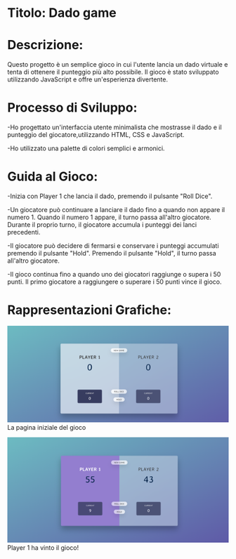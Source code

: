 # Titolo: Dado game

# Descrizione:

Questo progetto è un semplice gioco in cui l'utente lancia un dado virtuale e tenta di ottenere il punteggio più alto possibile. Il gioco è stato sviluppato utilizzando JavaScript e offre un'esperienza divertente.

# Processo di Sviluppo:

-Ho progettato un'interfaccia utente minimalista che mostrasse il dado e il punteggio del giocatore,utilizzando HTML, CSS e JavaScript.

-Ho utilizzato una palette di colori semplici e armonici.

# Guida al Gioco:

-Inizia con Player 1 che lancia il dado, premendo il pulsante "Roll Dice".

-Un giocatore può continuare a lanciare il dado fino a quando non appare il numero 1. Quando il numero 1 appare, il turno passa all'altro giocatore. Durante il proprio turno, il giocatore accumula i punteggi dei lanci precedenti.

-Il giocatore può decidere di fermarsi e conservare i punteggi accumulati premendo il pulsante "Hold". Premendo il pulsante "Hold", il turno passa all'altro giocatore.

-Il gioco continua fino a quando uno dei giocatori raggiunge o supera i 50 punti. Il primo giocatore a raggiungere o superare i 50 punti vince il gioco.

# Rappresentazioni Grafiche:

![Reference Image](/screen-shots/1.png)
La pagina iniziale del gioco

![Reference Image](/screen-shots/2.png)
Player 1 ha vinto il gioco!
